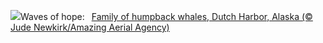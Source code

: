 ![](https://www.bing.com/th?id=OHR.HumpbackFamily_EN-US6789097648_UHD.jpg&w=1000)Waves of hope:&nbsp;&ensp;[Family of humpback whales, Dutch Harbor, Alaska (© Jude Newkirk/Amazing Aerial Agency)](https://www.bing.com/th?id=OHR.HumpbackFamily_EN-US6789097648_UHD.jpg)
<br><br/>
